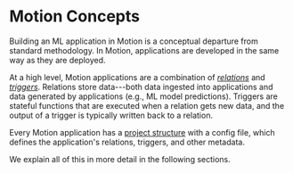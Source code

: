 # Motion Concepts

Building an ML application in Motion is a conceptual departure from standard methodology. In Motion, applications are developed in the same way as they are deployed.

At a high level, Motion applications are a combination of [_relations_](/concepts/relation) and [_triggers_](/concepts/trigger). Relations store data---both data ingested into applications and data generated by applications (e.g., ML model predictions). Triggers are stateful functions that are executed when a relation gets new data, and the output of a trigger is typically written back to a relation.

Every Motion application has a [project structure](/concepts/project) with a config file, which defines the application's relations, triggers, and other metadata. 

We explain all of this in more detail in the following sections.